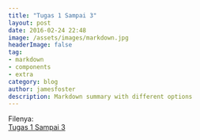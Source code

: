 ```yaml
---
title: "Tugas 1 Sampai 3"
layout: post
date: 2016-02-24 22:48
image: /assets/images/markdown.jpg
headerImage: false
tag:
- markdown
- components
- extra
category: blog
author: jamesfoster
description: Markdown summary with different options
---
```


Filenya:  
[Tugas 1 Sampai 3](https://github.com/ronilapendoz/ronilapendoz.github.io/blob/main/assets/documents/Keamanan%20Basis%20Data_4332101042_Roni%20Pranata.pdf)